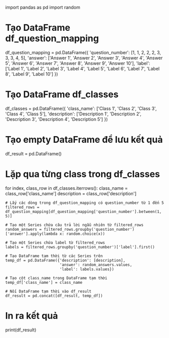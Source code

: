 import pandas as pd
import random

# Tạo DataFrame df_question_mapping
df_question_mapping = pd.DataFrame({
    'question_number': [1, 1, 2, 2, 2, 3, 3, 3, 4, 5],
    'answer': ['Answer 1', 'Answer 2', 'Answer 3', 'Answer 4', 'Answer 5',
               'Answer 6', 'Answer 7', 'Answer 8', 'Answer 9', 'Answer 10'],
    'label': ['Label 1', 'Label 2', 'Label 3', 'Label 4', 'Label 5',
              'Label 6', 'Label 7', 'Label 8', 'Label 9', 'Label 10']
})

# Tạo DataFrame df_classes
df_classes = pd.DataFrame({
    'class_name': ['Class 1', 'Class 2', 'Class 3', 'Class 4', 'Class 5'],
    'description': ['Description 1', 'Description 2', 'Description 3',
                    'Description 4', 'Description 5']
})

# Tạo empty DataFrame để lưu kết quả
df_result = pd.DataFrame()

# Lặp qua từng class trong df_classes
for index, class_row in df_classes.iterrows():
    class_name = class_row['class_name']
    description = class_row['description']
    
    # Lấy các dòng trong df_question_mapping có question_number từ 1 đến 5
    filtered_rows = df_question_mapping[df_question_mapping['question_number'].between(1, 5)]
    
    # Tạo một Series chứa câu trả lời ngẫu nhiên từ filtered_rows
    random_answers = filtered_rows.groupby('question_number')['answer'].apply(lambda x: random.choice(x))
    
    # Tạo một Series chứa label từ filtered_rows
    labels = filtered_rows.groupby('question_number')['label'].first()
    
    # Tạo DataFrame tạm thời từ các Series trên
    temp_df = pd.DataFrame({'description': [description],
                            'answer': random_answers.values,
                            'label': labels.values})
    
    # Tạo cột class_name trong DataFrame tạm thời
    temp_df['class_name'] = class_name
    
    # Nối DataFrame tạm thời vào df_result
    df_result = pd.concat([df_result, temp_df])

# In ra kết quả
print(df_result)
